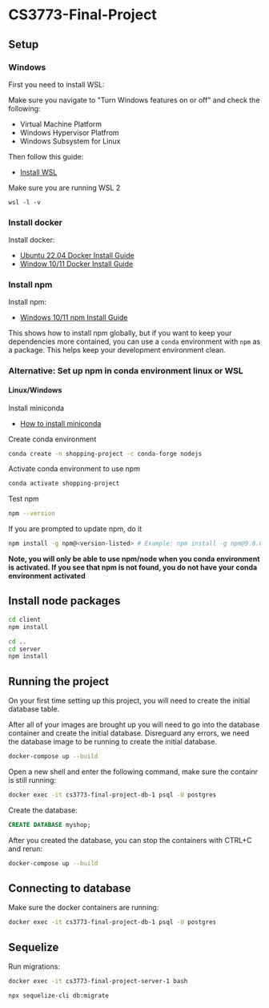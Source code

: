 # CS3773-Final-Project

## Setup

### Windows

First you need to install WSL:

Make sure you navigate to "Turn Windows features on or off" and check the following:

- Virtual Machine Platform
- Windows Hypervisor Platfrom
- Windows Subsystem for Linux

Then follow this guide:

- [Install WSL](https://learn.microsoft.com/en-us/windows/wsl/install)

Make sure you are running WSL 2

```
wsl -l -v
```

### Install docker

Install docker:

- [Ubuntu 22.04 Docker Install Guide](https://docs.docker.com/engine/install/ubuntu/)
- [Window 10/11 Docker Install Guide](https://docs.docker.com/desktop/install/windows-install/)

### Install npm

Install npm:

- [Windows 10/11 npm Install Guide](https://medium.com/devops-with-valentine/how-to-install-node-js-and-npm-on-windows-10-windows-11-139442f90f12)

This shows how to install npm globally, but if you want to keep your dependencies more contained, you can use a `conda` environment with `npm` as a package. This helps keep your development environment clean.

### Alternative: Set up npm in conda environment linux or WSL

#### Linux/Windows

Install miniconda

- [How to install miniconda](https://docs.conda.io/en/latest/miniconda.html)

Create conda environment

```bash
conda create -n shopping-project -c conda-forge nodejs
```

Activate conda environment to use npm

```bash
conda activate shopping-project
```

Test npm

```bash
npm --version
```

If you are prompted to update npm, do it

```bash
npm install -g npm@<version-listed> # Example: npm install -g npm@9.8.0
```

**Note, you will only be able to use npm/node when you conda environment is activated. If you see that npm is not found, you do not have your conda environment activated**

## Install node packages

```bash
cd client
npm install

cd ..
cd server
npm install
```

## Running the project

On your first time setting up this project, you will need to create the initial database table.

After all of your images are brought up you will need to go into the database container and create the initial database.
Disreguard any errors, we need the database image to be running to create the initial database.

```bash
docker-compose up --build
```

Open a new shell and enter the following command, make sure the containr is still running:

```bash
docker exec -it cs3773-final-project-db-1 psql -U postgres
```

Create the database:

```sql
CREATE DATABASE myshop;
```

After you created the database, you can stop the containers with CTRL+C and rerun:

```bash
docker-compose up --build
```

## Connecting to database

Make sure the docker containers are running:

```bash
docker exec -it cs3773-final-project-db-1 psql -U postgres
```

## Sequelize

Run migrations:

```bash
docker exec -it cs3773-final-project-server-1 bash

npx sequelize-cli db:migrate
```
